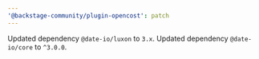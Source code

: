 ```yaml
---
'@backstage-community/plugin-opencost': patch
---
```


Updated dependency `@date-io/luxon` to `3.x`.
Updated dependency `@date-io/core` to `^3.0.0`.
